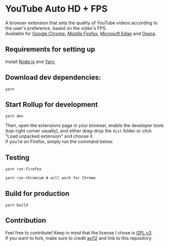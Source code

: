 # YouTube Auto HD + FPS
A browser extension that sets the quality of YouTube videos according to the user's preference, based on the video's FPS.  
Available for [Google Chrome](https://chrome.google.com/webstore/detail/fcphghnknhkimeagdglkljinmpbagone), [Mozilla Firefox](https://addons.mozilla.org/addon/youtube-auto-hd-fps), [Microsoft Edge](https://microsoftedge.microsoft.com/addons/detail/ggnepcoiimddpmjaoejhdfppjbcnfaom) and [Opera](https://addons.opera.com/en/extensions/details/youtube-auto-hd-fps).

## Requirements for setting up
Install [Node.js](https://nodejs.org) and [Yarn](https://yarnpkg.com).

## Download dev dependencies:
```shell script
yarn
```
## Start Rollup for development
```shell script
yarn dev
```
Then, open the extensions page in your browser, enable the developer tools (top-right corner usually), and either drag-drop the `dist` folder or click "Load unpacked extension" and choose it.  
If you're on Firefox, simply run the command below.
## Testing
```shell script
yarn run-firefox
```
```shell script
yarn run-chromium # will work for Chrome
```
## Build for production
```shell script
yarn build
```
## Contribution
Feel free to contribute! Keep in mind that the license I chose is [GPL v3](/LICENSE).  
If you want to fork, make sure to credit [avi12](https://avi12.com) and link to this repository.